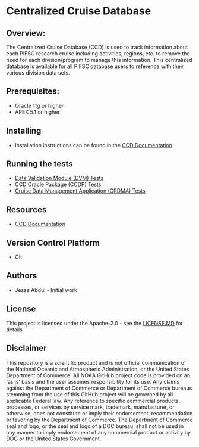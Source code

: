 # Centralized Cruise Database

## Overview:
The Centralized Cruise Database (CCD) is used to track information about each PIFSC research cruise including activities, regions, etc. to remove the need for each division/program to manage this information. This centralized database is available for all PIFSC database users to reference with their various division data sets.

## Prerequisites:
- Oracle 11g or higher
- APEX 5.1 or higher

## Installing
- Installation instructions can be found in the [CCD Documentation](./docs/Centralized%20Cruise%20Database%20-%20Technical%20Documentation.md#database-setup)

## Running the tests
- [Data Validation Module (DVM) Tests](./docs/packages/CDVM/test_cases/CDVM%20Testing%20Documentation.md)
- [CCD Oracle Package (CCDP) Tests](./docs/packages/CCDP/test_cases/CCDP%20Testing%20Documentation.md)
- [Cruise Data Management Application (CRDMA) Tests](./CRDMA/docs/Cruise%20Data%20Management%20Application%20-%20Testing%20Documentation.md)

## Resources
- [CCD Documentation](./docs/Centralized%20Cruise%20Database%20-%20Technical%20Documentation.md)

## Version Control Platform
- Git

## Authors
- Jesse Abdul - Initial work

## License
This project is licensed under the Apache-2.0 - see the [LICENSE.MD](./LICENSE.MD) for details

## Disclaimer
This repository is a scientific product and is not official communication of the National Oceanic and Atmospheric Administration, or the United States Department of Commerce. All NOAA GitHub project code is provided on an ‘as is’ basis and the user assumes responsibility for its use. Any claims against the Department of Commerce or Department of Commerce bureaus stemming from the use of this GitHub project will be governed by all applicable Federal law. Any reference to specific commercial products, processes, or services by service mark, trademark, manufacturer, or otherwise, does not constitute or imply their endorsement, recommendation or favoring by the Department of Commerce. The Department of Commerce seal and logo, or the seal and logo of a DOC bureau, shall not be used in any manner to imply endorsement of any commercial product or activity by DOC or the United States Government.
